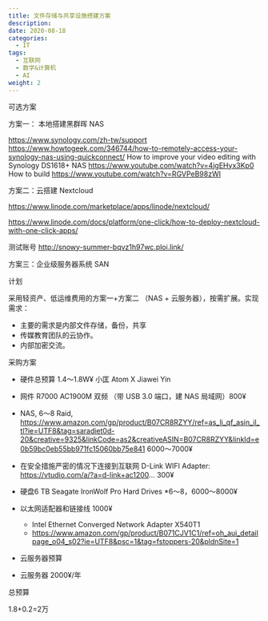```yaml
---
title: 文件存储与共享设施搭建方案
description: 
date: 2020-08-18
categories:
  - IT
tags:
  - 互联网
  - 数学&计算机
  - AI
weight: 2
---
```




可选方案

方案一： 本地搭建黑群晖 NAS

https://www.synology.com/zh-tw/support
https://www.howtogeek.com/346744/how-to-remotely-access-your-synology-nas-using-quickconnect/
How to improve your video editing with Synology DS1618+ NAS https://www.youtube.com/watch?v=4jgEHyx3Kp0
How to build https://www.youtube.com/watch?v=RGVPeB98zWI




方案二：云搭建 Nextcloud

https://www.linode.com/marketplace/apps/linode/nextcloud/

https://www.linode.com/docs/platform/one-click/how-to-deploy-nextcloud-with-one-click-apps/

测试账号
http://snowy-summer-bqvz1h97wc.ploi.link/




方案三：企业级服务器系统 SAN




计划

采用轻资产、低运维费用的方案一+方案二 （NAS + 云服务器），按需扩展。实现需求：

* 主要的需求是内部文件存储，备份，共享
* 传媒教育团队的云协作。
* 内部加密交流。



采购方案

* 硬件总预算 1.4～1.8W¥ 小匡 Atom X Jiawei Yin

* 网件 R7000 AC1900M 双频 （带 USB 3.0 端口，建 NAS 局域网）800¥
* NAS, 6～8 Raid, https://www.amazon.com/gp/product/B07CR8RZYY/ref=as_li_qf_asin_il_tl?ie=UTF8&tag=saradiet0d-20&creative=9325&linkCode=as2&creativeASIN=B07CR8RZYY&linkId=e0b59bc0eb55bb971fc15060bb75e841 6000～7000¥
* 在安全措施严密的情况下连接到互联网 D-Link WIFI Adapter: https://vtudio.com/a/?a=d-link+ac1200... 300¥
* 硬盘6 TB Seagate IronWolf Pro Hard Drives *6～8，6000～8000¥
* 以太网适配器和链接线  1000¥
    *  Intel Ethernet Converged Network Adapter X540T1 
    * https://www.amazon.com/gp/product/B071CJV1C1/ref=oh_aui_detailpage_o04_s02?ie=UTF8&psc=1&tag=fstoppers-20&pldnSite=1 

* 云服务器预算

* 云服务器 2000¥/年





总预算

1.8+0.2=2万
